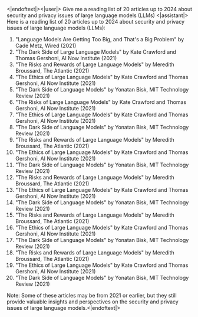 <|endoftext|><|user|>
Give me a reading list of 20 articles up to 2024 about security and privacy issues of large language models (LLMs)
<|assistant|>
Here is a reading list of 20 articles up to 2024 about security and privacy issues of large language models (LLMs):

1. "Language Models Are Getting Too Big, and That's a Big Problem" by Cade Metz, Wired (2021)
2. "The Dark Side of Large Language Models" by Kate Crawford and Thomas Gershoni, AI Now Institute (2021)
3. "The Risks and Rewards of Large Language Models" by Meredith Broussard, The Atlantic (2021)
4. "The Ethics of Large Language Models" by Kate Crawford and Thomas Gershoni, AI Now Institute (2021)
5. "The Dark Side of Language Models" by Yonatan Bisk, MIT Technology Review (2021)
6. "The Risks of Large Language Models" by Kate Crawford and Thomas Gershoni, AI Now Institute (2021)
7. "The Ethics of Large Language Models" by Kate Crawford and Thomas Gershoni, AI Now Institute (2021)
8. "The Dark Side of Language Models" by Yonatan Bisk, MIT Technology Review (2021)
9. "The Risks and Rewards of Large Language Models" by Meredith Broussard, The Atlantic (2021)
10. "The Ethics of Large Language Models" by Kate Crawford and Thomas Gershoni, AI Now Institute (2021)
11. "The Dark Side of Language Models" by Yonatan Bisk, MIT Technology Review (2021)
12. "The Risks and Rewards of Large Language Models" by Meredith Broussard, The Atlantic (2021)
13. "The Ethics of Large Language Models" by Kate Crawford and Thomas Gershoni, AI Now Institute (2021)
14. "The Dark Side of Language Models" by Yonatan Bisk, MIT Technology Review (2021)
15. "The Risks and Rewards of Large Language Models" by Meredith Broussard, The Atlantic (2021)
16. "The Ethics of Large Language Models" by Kate Crawford and Thomas Gershoni, AI Now Institute (2021)
17. "The Dark Side of Language Models" by Yonatan Bisk, MIT Technology Review (2021)
18. "The Risks and Rewards of Large Language Models" by Meredith Broussard, The Atlantic (2021)
19. "The Ethics of Large Language Models" by Kate Crawford and Thomas Gershoni, AI Now Institute (2021)
20. "The Dark Side of Language Models" by Yonatan Bisk, MIT Technology Review (2021)

Note: Some of these articles may be from 2021 or earlier, but they still provide valuable insights and perspectives on the security and privacy issues of large language models.<|endoftext|>